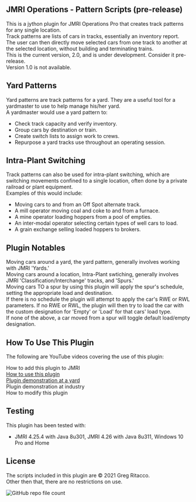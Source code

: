 ## JMRI Operations - Pattern Scripts (pre-release)
This is a jython plugin for JMRI Operations Pro that creates track patterns for any single location.  
Track patterns are lists of cars in tracks, essentially an inventory report.  
The user can then directly move selected cars from one track to another at the selected location, without building and terminating trains.   
This is the current version, 2.0, and is under development. Consider it pre-release.  
Version 1.0 is not available.

## Yard Patterns
Yard patterns are track patterns for a yard. They are a useful tool for a yardmaster to use to help manage his/her yard.  
A yardmaster would use a yard pattern to:  
* Check track capacity and verify inventory.  
* Group cars by destination or train.  
* Create switch lists to assign work to crews.  
* Repurpose a yard tracks use throughout an operating session.  

## Intra-Plant Switching
Track patterns can also be used for intra-plant switching, which are switching movements confined to a single location, often done by a private railroad or plant equipment.  
Examples of this would include:  
* Moving cars to and from an Off Spot alternate track.  
* A mill operator moving coal and coke to and from a furnace.  
* A mine operator loading hoppers from a pool of empties.  
* An inter-modal operator selecting certain types of well cars to load.  
* A grain exchange selling loaded hoppers to brokers.  

## Plugin Notables
Moving cars around a yard, the yard pattern, generally involves working with JMRI 'Yards.'  
Moving cars around a location, Intra-Plant swtiching, generally involves JMRI 'Classification/Interchange' tracks, and 'Spurs.'  
Moving cars TO a spur by using this plugin will apply the spur's schedule, setting the appropriate load and destination.  
If there is no schedule the plugin will attempt to apply the car's RWE or RWL parameters.
If no RWE or RWL, the plugin will then try to load the car with the custom designation for 'Empty' or 'Load' for that cars' load type.  
If none of the above, a car moved from a spur will toggle default load/empty designation.  

## How To Use This Plugin
The following are YouTube videos covering the use of this plugin:  

How to add this plugin to JMRI  
[How to use this plugin](https://youtu.be/GjPtXk3oKmc)  
[Plugin demonstration at a yard](https://youtu.be/IdXvxyo-E3Y)  
Plugin demonstration at industry  
How to modify this plugin  

## Testing
This plugin has been tested with:
* JMRI 4.25.4 with Java 8u301, JMRI 4.26 with Java 8u311, Windows 10 Pro and Home  

## License
The scripts included in this plugin are © 2021 Greg Ritacco.  
Other then that, there are no restrictions on use.


![GitHub repo file count](https://img.shields.io/github/directory-file-count/GregRitacco/JMRI-Operations---Pattern-Scripts?style=flat-square)
